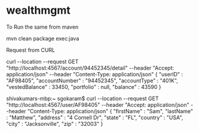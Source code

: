 # wealthmgmt

To Run the same from maven 

mvn clean package exec:java



Request from CURL 

curl --location --request GET "http://localhost:4567/account/94452345/detail"   --header "Accept: application/json"   --header "Content-Type: application/json"
{
  "userID" : "AF98405",
  "accountNumber" : "94452345",
  "accountType" : "401K",
  "vestedBalance" : 33450,
  "portfolio" : null,
  "balance" : 43590
}


shivakumars-mbp:~ sgokaram$ curl --location --request GET "http://localhost:4567/user/AF98405"   --header "Accept: application/json"   --header "Content-Type: application/json"
{
  "firstName" : "Sam",
  "lastName" : "Matthew",
  "address" : "4 Cornell Dr",
  "state" : "FL",
  "country" : "USA",
  "city" : "Jacksonville",
  "zip" : "32003"
}


